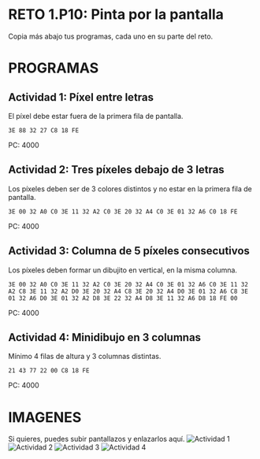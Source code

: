 # RETO 1.P10: Pinta por la pantalla
Copia más abajo tus programas, cada uno en su parte del reto.

# PROGRAMAS

## Actividad 1: Píxel entre letras
El píxel debe estar fuera de la primera fila de pantalla.
```
3E 88 32 27 C8 18 FE
```
PC: 4000

## Actividad 2: Tres píxeles debajo de 3 letras
Los píxeles deben ser de 3 colores distintos y no estar en la primera fila de pantalla.
```
3E 00 32 A0 C0 3E 11 32 A2 C0 3E 20 32 A4 C0 3E 01 32 A6 C0 18 FE
```
PC: 4000

## Actividad 3: Columna de 5 píxeles consecutivos
Los píxeles deben formar un dibujito en vertical, en la misma columna.
```
3E 00 32 A0 C0 3E 11 32 A2 C0 3E 20 32 A4 C0 3E 01 32 A6 C0 3E 11 32 A2 C8 3E 11 32 A2 D0 3E 20 32 A4 C8 3E 20 32 A4 D0 3E 01 32 A6 C8 3E 01 32 A6 D0 3E 01 32 A2 D8 3E 22 32 A4 D8 3E 11 32 A6 D8 18 FE 00
```
PC: 4000

## Actividad 4: Minidibujo en 3 columnas
Mínimo 4 filas de altura y 3 columnas distintas.
```
21 43 77 22 00 C8 18 FE
```
PC: 4000

# IMAGENES
Si quieres, puedes subir pantallazos y enlazarlos aquí.
![Actividad 1](/tuimagen1.png)
![Actividad 2](/tuimagen2.png)
![Actividad 3](/tuimagen3.png)
![Actividad 4](/tuimagen4.png)
